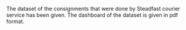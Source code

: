 The dataset of the consignments that were done by Steadfast courier service has been given.
The dashboard of the dataset is given in pdf format.
